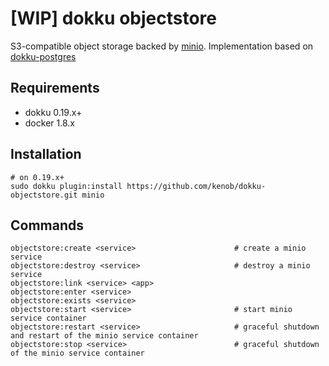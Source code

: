 # [WIP] dokku objectstore

S3-compatible object storage backed by [minio](https://min.io). Implementation based on [dokku-postgres](https://github.com/dokku/dokku-postgres)

## Requirements

- dokku 0.19.x+
- docker 1.8.x

## Installation

```shell
# on 0.19.x+
sudo dokku plugin:install https://github.com/kenob/dokku-objectstore.git minio
```

## Commands

```
objectstore:create <service>                      # create a minio service
objectstore:destroy <service>                     # destroy a minio service
objectstore:link <service> <app>                  
objectstore:enter <service>
objectstore:exists <service>
objectstore:start <service>                       # start minio service container
objectstore:restart <service>                     # graceful shutdown and restart of the minio service container
objectstore:stop <service>                        # graceful shutdown of the minio service container
```
